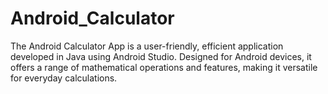 # Android_Calculator
The Android Calculator App is a user-friendly, efficient application developed in Java using Android Studio. Designed for Android devices, it offers a range of mathematical operations and features, making it versatile for everyday calculations.
